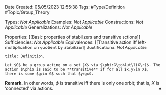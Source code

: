 <div class="topSpace"></div>

Date Created: 05/05/2023 12:55:38
Tags: #Type/Definition #Topic/Group_Theory

Types: _Not Applicable_
Examples: _Not Applicable_
Constructions: _Not Applicable_
Generalizations: _Not Applicable_

Properties: [[Basic properties of stabilizers and transitive actions]]
Sufficiencies: _Not Applicable_
Equivalences: [[Transitive action iff left-multiplication on quotient by stabilizer]]
Justifications: _Not Applicable_

``` ad-Definition
title: Definition.

Let $G$ be a group acting on a set $X$ via $\phi:G\to\Aut\l(X\r)$. The action $\phi$ is said to be **transitive** if for all $x,y\in X$, there is some $g\in G$ such that $y=gx$.

```

**Remark.** In other words, $\phi$ is transitive iff there is only one orbit; that is, $X$ is $\textrm{`}$connected$\textrm{'}$ via actions.<span style="float:right;">$\blacklozenge$</span>
